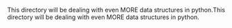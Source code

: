 This directory will be dealing with even MORE data structures in python.This directory will be dealing with even MORE data structures in python.
